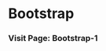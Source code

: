 # Bootstrap

### Visit Page: <a src="https://vishalvky007.github.io/Bootstrap/Bootstrap-1/" target="_blank">Bootstrap-1</a>
